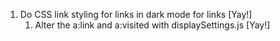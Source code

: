 1. Do CSS link styling for links in dark mode for links [Yay!]
	1. Alter the a:link and a:visited with displaySettings.js [Yay!]